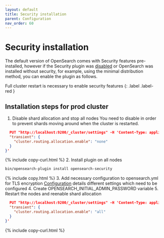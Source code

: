 ```yaml
---
layout: default
title: Security installation
parent: Configuration
nav_order: 60
---
```


# Security installation

The default version of OpenSearch comes with Security features pre-installed, however if the Security plugin was [disabled]({{site.url}}{{site.baseurl}}/security/configuration/disable/) or OpenSearch was installed without security, for example, using the minimal distribution method, you can enable the plugin as follows. 

Full cluster restart is necessary to enable security features
{: .label .label-red }

## Installation steps for prod cluster

1. Disable shard allocation and stop all nodes
  You need to disable in order to prevent shards moving around when the cluster is restarted.
```json
  PUT "http://localhost:9200/_cluster/settings" -H 'Content-Type: application/json' -d '{
  "transient": {
    "cluster.routing.allocation.enable": "none"
  }
}'
```
{% include copy-curl.html %}
2. Install plugin on all nodes
```bash
bin/opensearch-plugin install opensearch-security
```
{% include copy.html %}
3. Add necessary configuration to opensearch.yml for TLS encryption
[Configuration]({{site.url}}{{site.baseurl}}/install-and-configure/configuring-opensearch/security-settings/) details different settings which need to be configured
4. Create OPENSEARCH_INITIAL_ADMIN_PASSWORD variable
5. Restart the nodes and reenable shard allocation
```json
  PUT "http://localhost:9200/_cluster/settings" -H 'Content-Type: application/json' -d '{
  "transient": {
    "cluster.routing.allocation.enable": "all"
  }
}'
```
{% include copy-curl.html %}
